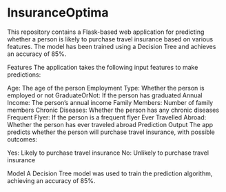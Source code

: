 # InsuranceOptima
This repository contains a Flask-based web application for predicting whether a person is likely to purchase travel insurance based on various features. The model has been trained using a Decision Tree and achieves an accuracy of 85%.

Features
The application takes the following input features to make predictions:

Age: The age of the person
Employment Type: Whether the person is employed or not
GraduateOrNot: If the person has graduated
Annual Income: The person’s annual income
Family Members: Number of family members
Chronic Diseases: Whether the person has any chronic diseases
Frequent Flyer: If the person is a frequent flyer
Ever Travelled Abroad: Whether the person has ever traveled abroad
Prediction Output
The app predicts whether the person will purchase travel insurance, with possible outcomes:

Yes: Likely to purchase travel insurance
No: Unlikely to purchase travel insurance

Model A Decision Tree model was used to train the prediction algorithm, achieving an accuracy of 85%.
